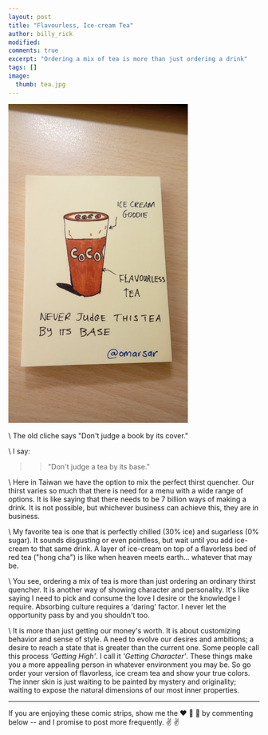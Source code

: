 ```yaml
---
layout: post
title: "Flavourless, Ice-cream Tea"
author: billy_rick
modified:
comments: true
excerpt: "Ordering a mix of tea is more than just ordering a drink"
tags: []
image:
  thumb: tea.jpg
---
```


![alt text](https://github.com/omarsar/omarsar.github.io/blob/master/images/tea.jpg?raw=true "rotation dilemma")

\\
The old cliche says "Don't judge a book by its cover."

\\
I say:

>> "Don't judge a tea by its base."

\\
Here in Taiwan we have the option to mix the perfect thirst quencher. Our thirst varies so much that there is need for a menu with a wide range of options. It is like saying that there needs to be 7 billion ways of making a drink. It is not possible, but whichever business can achieve this, they are in business.

\\
My favorite tea is one that is perfectly chilled (30% ice) and sugarless (0% sugar). It sounds disgusting or even pointless, but wait until you add ice-cream to that same drink. A layer of ice-cream on top of a flavorless bed of red tea ("hong cha") is like when heaven meets earth... whatever that may be.

\\
You see, ordering a mix of tea is more than just ordering an ordinary thirst quencher. It is another way of showing character and personality. It's like saying I need to pick and consume the love I desire or the knowledge I require. Absorbing culture requires a 'daring' factor. I never let the opportunity pass by and you shouldn't too.

\\
It is more than just getting our money's worth. It is about customizing behavior and sense of style. A need to evolve our desires and ambitions; a desire to reach a state that is greater than the current one. Some people call this process *'Getting High'*. I call it *'Getting Character'*. These things make you a more appealing person in whatever environment you may be. So go order your version of flavorless, ice cream tea and show your true colors. The inner skin is just waiting to be painted by mystery and originality; waiting to expose the natural dimensions of our most inner properties.


---
If you are enjoying these comic strips, show me the :heart: :blue_heart: :green_heart: by commenting below -- and I promise to post more frequently. :v: :v:
